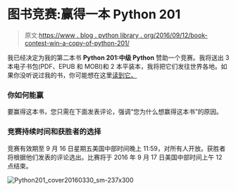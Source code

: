 # 图书竞赛:赢得一本 Python 201

> 原文:[https://www . blog . python library . org/2016/09/12/book-contest-win-a-copy-of-python-201/](https://www.blog.pythonlibrary.org/2016/09/12/book-contest-win-a-copy-of-python-201/)

我已经决定为我的第二本书 **Python 201:中级 Python** 赞助一个竞赛。我将送出 3 本电子书包(PDF、EPUB 和 MOBI)和 2 本平装本，我将把它们发往世界各地。如果你没听说过我的书，你可能想在这里[读到它。](https://gum.co/py201)

### 你如何能赢

要赢得这本书，您只需在下面发表评论，强调“您为什么想赢得这本书”的原因。

### 竞赛持续时间和获胜者的选择

竞赛有效期至 9 月 16 日星期五美国中部时间晚上 11:59，对所有人开放。获胜者将根据他们发表的评论选出。比赛将于 2016 年 9 月 17 日美国中部时间上午 12 点结束。

![Python201_cover20160330_sm-237x300](../Images/028a88a4582c3407eae572dd47c9eb84.png)